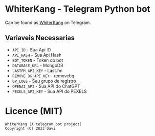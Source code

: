 <p align="center">


# WhiterKang - Telegram Python bot


Can be found as [WhiterKang](https://t.me/whiterkangbot) on Telegram.



## Variaveis Necessarias
- `API_ID` - Sua Api ID
- `API_HASH` - Sua Api Hash
- `BOT_TOKEN` - Token do bot
- `DATABASE_URL` - MongoDB
- `LASTFM_API_KEY` - Last.fm 
- `REMOVE_BG_API_KEY` - removebg
- `GP_LOGS` - Seu grupo de registro
- `OPENAI_API` - Sua API do ChatGPT
- `PEXELS_API_KEY` - Sua API do PEXELS



# Licence (MIT)
```
WhiterKang (A telegram bot project)
Copyright (C) 2023 Davi



